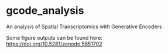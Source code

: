 # gcode_analysis
An analysis of Spatial Transcriptomics with Generative Encoders

Some figure outputs can be found here:
https://doi.org/10.5281/zenodo.5851702
